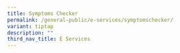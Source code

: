 ```yaml
---
title: Symptoms Checker
permalink: /general-public/e-services/symptomschecker/
variant: tiptap
description: ""
third_nav_title: E Services
---
```

